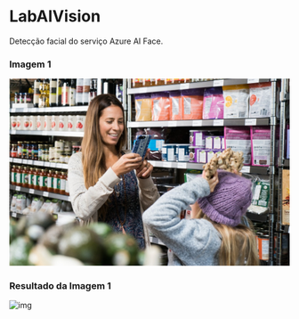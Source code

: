 # LabAIVision
Detecção facial do serviço Azure AI Face.

### Imagem 1
![img](https://github.com/fcalencar/LabAIVision/blob/main/inputs/store-camera-1.jpg?raw=true)

### Resultado da Imagem 1
![img](https://github.com/fcalencar/LabAIVision/blob/main/output/store-camera-1.png?raw=true)
